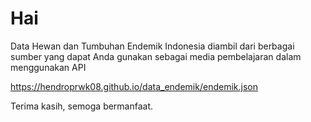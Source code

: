 <h1>Hai</h1>
<p>Data Hewan dan Tumbuhan Endemik Indonesia diambil dari berbagai sumber yang dapat Anda gunakan sebagai media pembelajaran dalam menggunakan API
</p>

<a href = "https://hendroprwk08.github.io/data_endemik/endemik.json">https://hendroprwk08.github.io/data_endemik/endemik.json</a>
<p>Terima kasih, semoga bermanfaat.</p>
